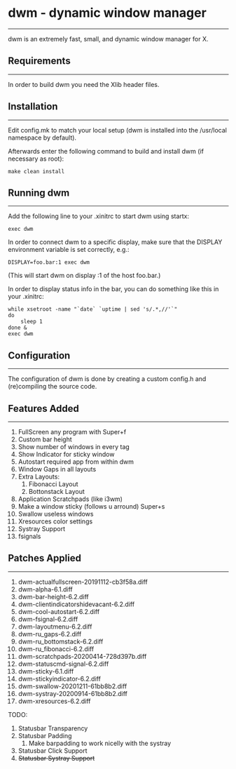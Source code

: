# dwm - dynamic window manager
------------
dwm is an extremely fast, small, and dynamic window manager for X.


## Requirements
------------
In order to build dwm you need the Xlib header files.


## Installation
------------
Edit config.mk to match your local setup (dwm is installed into
the /usr/local namespace by default).

Afterwards enter the following command to build and install dwm (if
necessary as root):

    make clean install


## Running dwm
-----------
Add the following line to your .xinitrc to start dwm using startx:

    exec dwm

In order to connect dwm to a specific display, make sure that
the DISPLAY environment variable is set correctly, e.g.:

    DISPLAY=foo.bar:1 exec dwm

(This will start dwm on display :1 of the host foo.bar.)

In order to display status info in the bar, you can do something
like this in your .xinitrc:

    while xsetroot -name "`date` `uptime | sed 's/.*,//'`"
    do
    	sleep 1
    done &
    exec dwm


## Configuration
-------------
The configuration of dwm is done by creating a custom config.h
and (re)compiling the source code.

## Features Added
-------------
1. FullScreen any program with Super+f
2. Custom bar height
3. Show number of windows in every tag
4. Show Indicator for sticky window
5. Autostart required app from within dwm
6. Window Gaps in all layouts
7. Extra Layouts:
	1. Fibonacci Layout
	2. Bottonstack Layout
8. Application Scratchpads (like i3wm)
9. Make a window sticky (follows u arround) Super+s
10. Swallow useless windows
11. Xresources color settings
12. Systray Support
13. fsignals

## Patches Applied
-------------
1. dwm-actualfullscreen-20191112-cb3f58a.diff
2. dwm-alpha-6.1.diff
3. dwm-bar-height-6.2.diff
4. dwm-clientindicatorshidevacant-6.2.diff
5. dwm-cool-autostart-6.2.diff
6. dwm-fsignal-6.2.diff
7. dwm-layoutmenu-6.2.diff
8. dwm-ru_gaps-6.2.diff
9. dwm-ru_bottomstack-6.2.diff
10. dwm-ru_fibonacci-6.2.diff
11. dwm-scratchpads-20200414-728d397b.diff
12. dwm-statuscmd-signal-6.2.diff
13. dwm-sticky-6.1.diff
14. dwm-stickyindicator-6.2.diff
15. dwm-swallow-20201211-61bb8b2.diff
16. dwm-systray-20200914-61bb8b2.diff
17. dwm-xresources-6.2.diff

TODO:
1. Statusbar Transparency
2. Statusbar Padding
	1. Make barpadding to work nicelly with the systray
4. Statusbar Click Support
5. ~~Statusbar Systray Support~~
